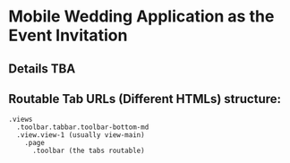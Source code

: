 # Mobile Wedding Application as the Event Invitation

## Details TBA

## Routable Tab URLs (Different HTMLs) structure:

```
.views
  .toolbar.tabbar.toolbar-bottom-md
  .view.view-1 (usually view-main)
    .page
      .toolbar (the tabs routable)
```
